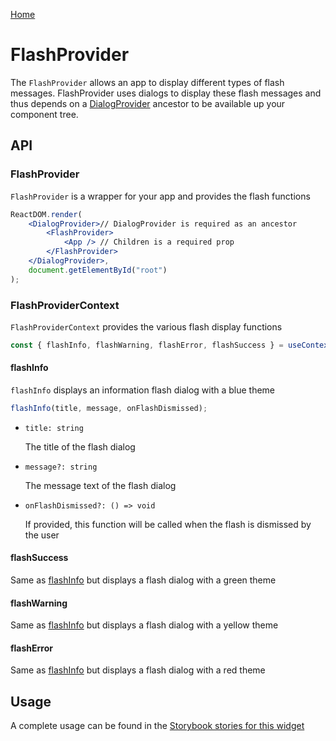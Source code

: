 [Home](../README.md)

# FlashProvider

The `FlashProvider` allows an app to display different types of flash messages. FlashProvider uses
dialogs to display these flash messages and thus depends on a [DialogProvider](./dialog-provider.md)
ancestor to be available up your component tree.

## API

### FlashProvider

`FlashProvider` is a wrapper for your app and provides the flash functions

```jsx
ReactDOM.render(
    <DialogProvider>// DialogProvider is required as an ancestor
        <FlashProvider>
            <App /> // Children is a required prop
        </FlashProvider>
    </DialogProvider>,
    document.getElementById("root")
);
```

### FlashProviderContext

`FlashProviderContext` provides the various flash display functions

```jsx
const { flashInfo, flashWarning, flashError, flashSuccess } = useContext(FlashProviderContext);
```

#### flashInfo

`flashInfo` displays an information flash dialog with a blue theme

```jsx
flashInfo(title, message, onFlashDismissed);
```

-   `title: string`

    The title of the flash dialog

-   `message?: string`

    The message text of the flash dialog

-   `onFlashDismissed?: () => void`

    If provided, this function will be called when the flash is dismissed by the user

#### flashSuccess

Same as [flashInfo](#flashinfo) but displays a flash dialog with a green theme

#### flashWarning

Same as [flashInfo](#flashinfo) but displays a flash dialog with a yellow theme

#### flashError

Same as [flashInfo](#flashinfo) but displays a flash dialog with a red theme

## Usage

A complete usage can be found in the [Storybook stories for this widget](../src/provider/flash-provider/index.stories.tsx)

